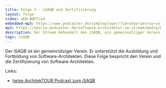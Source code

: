 ```yaml
---
title: Folge 3 - iSAQB und Zertifizierung
layout: folge
video: aEN-BQXTcx4
embedded-mp3: https://www.podcaster.de/simpleplayer/?id=show~1evriw~software-architektur-im-stream~pod-5f9eea79b65f4920425320&v=1604513721
mp3: https://1evriw.podcaster.de/software-architektur-im-stream/media/PodcastiSAQBUndZertifizierung.mp3
description: Der Stream behandelt den iSAQB, ein gemeinnütziger Verein zur Förderung von Software-Architektur.
tags: iSAQB
---
```


Der iSAQB ist ein gemeinnütziger Verein. Er unterstützt die Ausbildung und
Fortbildung von Software-Architekten. Diese Folge bespricht den Verein
und die Zertifizierung von Software-Architekten.

Links:
* [heise ArchitekTOUR Podcast zum iSAQB](https://www.heise.de/developer/artikel/Episode-80-Architekturzertifizierung-beim-iSAQB-4991806.html)
